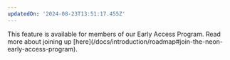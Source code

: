 ```yaml
---
updatedOn: '2024-08-23T13:51:17.455Z'
---
```


<Admonition type="coming-soon" title="Early Access">
This feature is available for members of our Early Access Program. Read more about joining up [here](/docs/introduction/roadmap#join-the-neon-early-access-program).
</Admonition>
